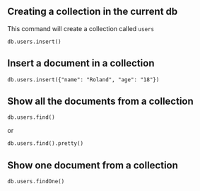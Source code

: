 ## Creating a collection in the current db
This command will create a collection called ```users```
```
db.users.insert()
```

## Insert a document in a collection
```
db.users.insert({"name": "Roland", "age": "18"})
```

## Show all the documents from a collection
```
db.users.find()
```
or

```
db.users.find().pretty()
```

## Show one document from a collection
```
db.users.findOne()

```
